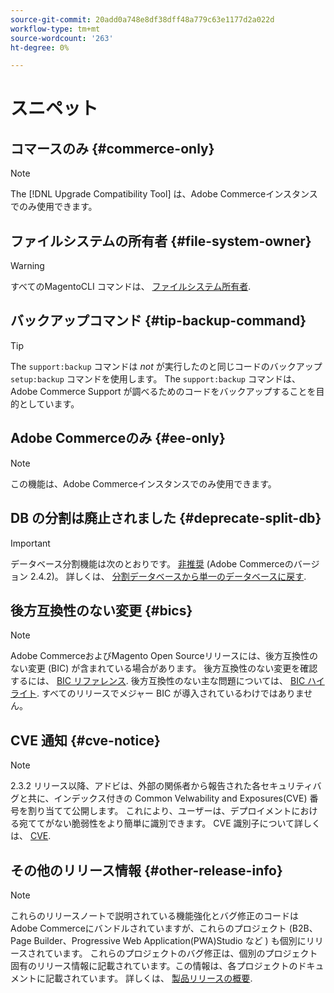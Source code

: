 ```yaml
---
source-git-commit: 20add0a748e8df38dff48a779c63e1177d2a022d
workflow-type: tm+mt
source-wordcount: '263'
ht-degree: 0%

---
```

# スニペット

## コマースのみ {#commerce-only}

>[!NOTE]
>
>The [!DNL Upgrade Compatibility Tool] は、Adobe Commerceインスタンスでのみ使用できます。

<!-- Configuration guide snippets -->

## ファイルシステムの所有者 {#file-system-owner}

>[!WARNING]
>
>すべてのMagentoCLI コマンドは、 [ファイルシステム所有者](/help/configuration/cli/config-cli.md#prerequisites).

## バックアップコマンド {#tip-backup-command}

>[!TIP]
>
>The `support:backup` コマンドは _not_ が実行したのと同じコードのバックアップ `setup:backup` コマンドを使用します。 The `support:backup` コマンドは、Adobe Commerce Support が調べるためのコードをバックアップすることを目的としています。

## Adobe Commerceのみ {#ee-only}

>[!NOTE]
>
>この機能は、Adobe Commerceインスタンスでのみ使用できます。

## DB の分割は廃止されました {#deprecate-split-db}

>[!IMPORTANT]
>
>データベース分割機能は次のとおりです。 [非推奨](https://community.magento.com/t5/Magento-DevBlog/Deprecation-of-Split-Database-in-Magento-Commerce/ba-p/465187?_ga=2.128934671.2024864496.1657558157-1596100530.1657558157) (Adobe Commerceのバージョン 2.4.2)。 詳しくは、 [分割データベースから単一のデータベースに戻す](/help/configuration/storage/revert-split-database.md).

<!-- End of Configuration guide snippets -->

## 後方互換性のない変更 {#bics}

>[!NOTE]
>
>Adobe CommerceおよびMagento Open Sourceリリースには、後方互換性のない変更 (BIC) が含まれている場合があります。 後方互換性のない変更を確認するには、 [BIC リファレンス](https://developer.adobe.com/commerce/php/development/backward-incompatible-changes/reference/). 後方互換性のない主な問題については、 [BIC ハイライト](https://developer.adobe.com/commerce/php/development/backward-incompatible-changes/highlights/). すべてのリリースでメジャー BIC が導入されているわけではありません。

## CVE 通知 {#cve-notice}

>[!NOTE]
>
>2.3.2 リリース以降、アドビは、外部の関係者から報告された各セキュリティバグと共に、インデックス付きの Common Velwability and Exposures(CVE) 番号を割り当てて公開します。 これにより、ユーザーは、デプロイメントにおける宛ててがない脆弱性をより簡単に識別できます。 CVE 識別子について詳しくは、 [CVE](https://cve.mitre.org/).

## その他のリリース情報 {#other-release-info}

>[!NOTE]
>
>これらのリリースノートで説明されている機能強化とバグ修正のコードはAdobe Commerceにバンドルされていますが、これらのプロジェクト (B2B、Page Builder、Progressive Web Application(PWA)Studio など ) も個別にリリースされています。 これらのプロジェクトのバグ修正は、個別のプロジェクト固有のリリース情報に記載されています。この情報は、各プロジェクトのドキュメントに記載されています。 詳しくは、 [製品リリースの概要](/help/release/release-notes/overview.md).

